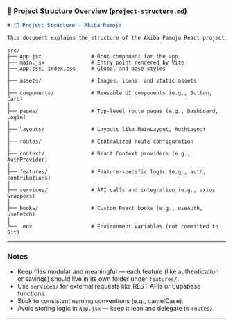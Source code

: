 ### 📁 Project Structure Overview (`project-structure.md`)

```markdown
# 🗂️ Project Structure - Akiba Pamoja

This document explains the structure of the Akiba Pamoja React project. It is designed for clarity, scalability, and team collaboration.

```
```
src/
├── App.jsx                # Root component for the app
├── main.jsx               # Entry point rendered by Vite
├── App.css, index.css     # Global and base styles
│
├── assets/                # Images, icons, and static assets
│
├── components/            # Reusable UI components (e.g., Button, Card)
│
├── pages/                 # Top-level route pages (e.g., Dashboard, Login)
│
├── layouts/               # Layouts like MainLayout, AuthLayout
│
├── routes/                # Centralized route configuration
│
├── context/               # React Context providers (e.g., AuthProvider)
│
├── features/              # Feature-specific logic (e.g., auth, contributions)
│
├── services/              # API calls and integration (e.g., axios wrappers)
│
├── hooks/                 # Custom React hooks (e.g., useAuth, useFetch)
│
└── .env                   # Environment variables (not committed to Git)
```


---

### Notes

- Keep files modular and meaningful — each feature (like authentication or savings) should live in its own folder under `features/`.
- Use `services/` for external requests like REST APIs or Supabase functions.
- Stick to consistent naming conventions (e.g., camelCase).
- Avoid storing logic in `App.jsx` — keep it lean and delegate to `routes/`.

---

